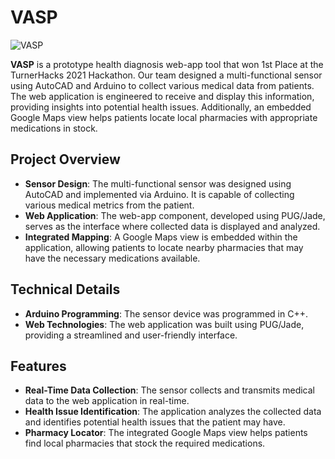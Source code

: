 # VASP

![VASP](https://github.com/user-attachments/assets/e7dee163-9566-45c9-a508-063f1a387aa0)

**VASP** is a prototype health diagnosis web-app tool that won 1st Place at the TurnerHacks 2021 Hackathon. Our team designed a multi-functional sensor using AutoCAD and Arduino to collect various medical data from patients. The web application is engineered to receive and display this information, providing insights into potential health issues. Additionally, an embedded Google Maps view helps patients locate local pharmacies with appropriate medications in stock.

## Project Overview

- **Sensor Design**: The multi-functional sensor was designed using AutoCAD and implemented via Arduino. It is capable of collecting various medical metrics from the patient.
- **Web Application**: The web-app component, developed using PUG/Jade, serves as the interface where collected data is displayed and analyzed.
- **Integrated Mapping**: A Google Maps view is embedded within the application, allowing patients to locate nearby pharmacies that may have the necessary medications available.

## Technical Details

- **Arduino Programming**: The sensor device was programmed in C++.
- **Web Technologies**: The web application was built using PUG/Jade, providing a streamlined and user-friendly interface.

## Features

- **Real-Time Data Collection**: The sensor collects and transmits medical data to the web application in real-time.
- **Health Issue Identification**: The application analyzes the collected data and identifies potential health issues that the patient may have.
- **Pharmacy Locator**: The integrated Google Maps view helps patients find local pharmacies that stock the required medications.
